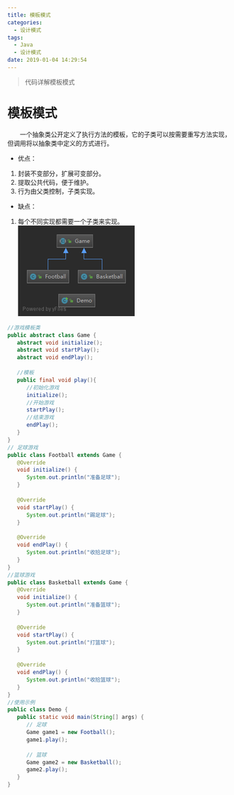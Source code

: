 ```yaml
---
title: 模板模式
categories: 
  - 设计模式
tags:
  - Java
  - 设计模式
date: 2019-01-04 14:29:54
---
```


> 代码详解模板模式

<!-- more -->
# 模板模式
&emsp;&emsp;一个抽象类公开定义了执行方法的<kbd>模板</kbd>，它的子类可以按需要重写方法实现，但调用将以抽象类中定义的方式进行。
- 优点：
1. 封装不变部分，扩展可变部分。 
2. 提取公共代码，便于维护。 
3. 行为由父类控制，子类实现。
- 缺点：
1. 每个不同实现都需要一个子类来实现。
![UML](https://raw.githubusercontent.com/chung567115/chung567115.github.io/hexo-blog/blog-img/模板模式.png)
```java
//游戏模板类
public abstract class Game {
   abstract void initialize();
   abstract void startPlay();
   abstract void endPlay();
 
   //模板
   public final void play(){
      //初始化游戏
      initialize();
      //开始游戏
      startPlay();
      //结束游戏
      endPlay();
   }
}
// 足球游戏
public class Football extends Game {
   @Override
   void initialize() {
      System.out.println("准备足球");
   }
 
   @Override
   void startPlay() {
      System.out.println("踢足球");
   }
   
   @Override
   void endPlay() {
      System.out.println("收拾足球");
   }
}
//篮球游戏
public class Basketball extends Game {
   @Override
   void initialize() {
      System.out.println("准备篮球");
   }
 
   @Override
   void startPlay() {
      System.out.println("打篮球");
   }
   
   @Override
   void endPlay() {
      System.out.println("收拾篮球");
   }
}
//使用示例
public class Demo {
   public static void main(String[] args) {
      // 足球
      Game game1 = new Football();
      game1.play();
      
      // 篮球
      Game game2 = new Basketball();
      game2.play();      
   }
}
```
